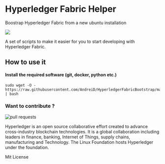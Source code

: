 # Hyperledger Fabric Helper
Boostrap Hyperledger Fabric from a new ubuntu installation

<img src="https://www.hyperledger.org/wp-content/uploads/2016/09/logo_hl_new.png"/>

A set of scripts to make it easier for you to start developing with Hyperledger Fabric.

## How to use it

#### Install the required software (git, docker, python etc.)
~~~~
sudo wget -O - https://raw.githubusercontent.com/AndreiD/HyperledgerFabricBootstrap/master/required.sh | bash
~~~~

### Want to contribute ?
<img src="https://upload.wikimedia.org/wikipedia/commons/6/6a/ME_252_Contribution.png" alt="pull requests"/>


Hyperledger is an open source collaborative effort created to advance cross-industry blockchain technologies. It is a global collaboration including leaders in finance, banking, Internet of Things, supply chains, manufacturing and Technology. The Linux Foundation hosts Hyperledger under the foundation.


Mit License
